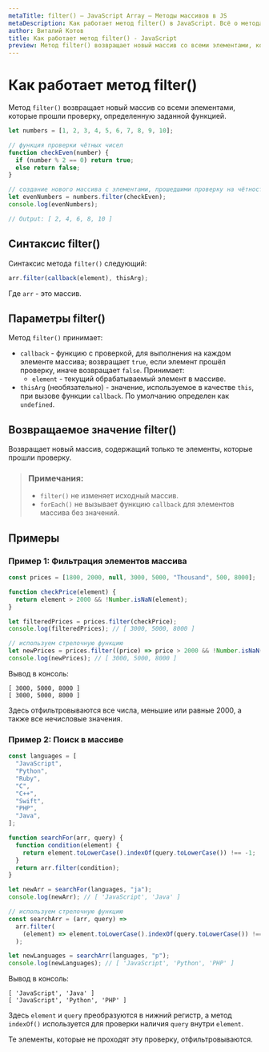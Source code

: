 ```yaml
---
metaTitle: filter() – JavaScript Array – Методы массивов в JS
metaDescription: Как работает метод filter() в JavaScript. Всё о методах работы с массивами в JavaScript | База знаний PurpleSchool
author: Виталий Котов
title: Как работает метод filter() - JavaScript
preview: Метод filter() возвращает новый массив со всеми элементами, которые прошли проверку, определенную заданной функцией...
---
```


# Как работает метод filter()

Метод `filter()` возвращает новый массив со всеми элементами, которые прошли проверку, определенную заданной функцией.

```javascript
let numbers = [1, 2, 3, 4, 5, 6, 7, 8, 9, 10];

// функция проверки чётных чисел
function checkEven(number) {
  if (number % 2 == 0) return true;
  else return false;
}

// создание нового массива с элементами, прошедшими проверку на чётность
let evenNumbers = numbers.filter(checkEven);
console.log(evenNumbers);

// Output: [ 2, 4, 6, 8, 10 ]
```

## Синтаксис filter()

Синтаксис метода `filter()` следующий:

```javascript
arr.filter(callback(element), thisArg);
```

Где `arr` - это массив.

## Параметры filter()

Метод `filter()` принимает:

- `callback` - функцию с проверкой, для выполнения на каждом элементе массива; возвращает `true`, если элемент прошёл проверку, иначе возвращает `false`. Принимает:
  - `element` - текущий обрабатываемый элемент в массиве.
- `thisArg` (необязательно) - значение, используемое в качестве `this`, при вызове функции `callback`. По умолчанию определен как `undefined`.

## Возвращаемое значение filter()

Возвращает новый массив, содержащий только те элементы, которые прошли проверку.

> ### Примечания:
>
> - `filter()` не изменяет исходный массив.
> - `forEach()` не вызывает функцию `callback` для элементов массива без значений.

## Примеры

### Пример 1: Фильтрация элементов массива

```javascript
const prices = [1800, 2000, null, 3000, 5000, "Thousand", 500, 8000];

function checkPrice(element) {
  return element > 2000 && !Number.isNaN(element);
}

let filteredPrices = prices.filter(checkPrice);
console.log(filteredPrices); // [ 3000, 5000, 8000 ]

// используем стрелочную функцию
let newPrices = prices.filter((price) => price > 2000 && !Number.isNaN(price));
console.log(newPrices); // [ 3000, 5000, 8000 ]
```

Вывод в консоль:

```
[ 3000, 5000, 8000 ]
[ 3000, 5000, 8000 ]
```

Здесь отфильтровываются все числа, меньшие или равные 2000, а также все нечисловые значения.

### Пример 2: Поиск в массиве

```javascript
const languages = [
  "JavaScript",
  "Python",
  "Ruby",
  "C",
  "C++",
  "Swift",
  "PHP",
  "Java",
];

function searchFor(arr, query) {
  function condition(element) {
    return element.toLowerCase().indexOf(query.toLowerCase()) !== -1;
  }
  return arr.filter(condition);
}

let newArr = searchFor(languages, "ja");
console.log(newArr); // [ 'JavaScript', 'Java' ]

// используем стрелочную функцию
const searchArr = (arr, query) =>
  arr.filter(
    (element) => element.toLowerCase().indexOf(query.toLowerCase()) !== -1
  );

let newLanguages = searchArr(languages, "p");
console.log(newLanguages); // [ 'JavaScript', 'Python', 'PHP' ]
```

Вывод в консоль:

```
[ 'JavaScript', 'Java' ]
[ 'JavaScript', 'Python', 'PHP' ]
```

Здесь `element` и `query` преобразуются в нижний регистр, а метод `indexOf()` используется для проверки наличия `query` внутри `element`.

Те элементы, которые не проходят эту проверку, отфильтровываются.
